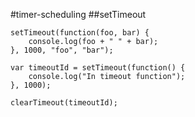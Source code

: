 #timer-scheduling
##setTimeout
```
setTimeout(function(foo, bar) {
    console.log(foo + " " + bar);
}, 1000, "foo", "bar");

var timeoutId = setTimeout(function() {
    console.log("In timeout function");
}, 1000);

clearTimeout(timeoutId);


```

